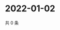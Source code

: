 # 2022-01-02

共 0 条

<!-- BEGIN WEIBO -->
<!-- 最后更新时间 Sun Jan 02 2022 03:00:42 GMT+0800 (China Standard Time) -->

<!-- END WEIBO -->
